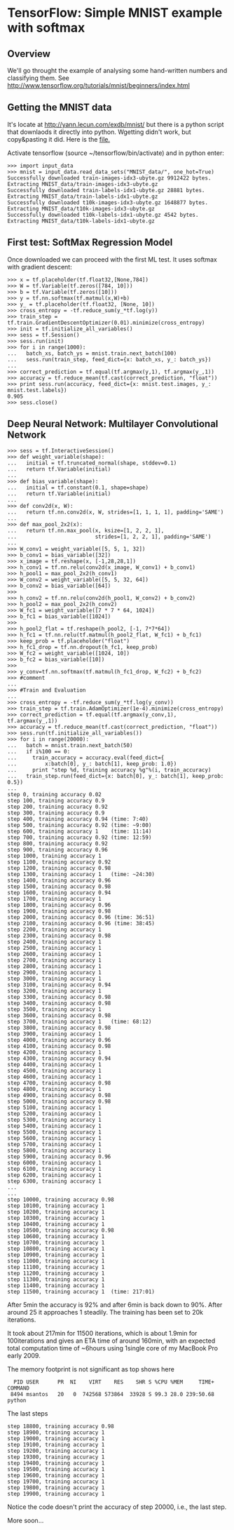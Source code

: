 # TensorFlow: Simple MNIST example with softmax

## Overview

We'll go throught the example of analysing some hand-written numbers and classifying them. 
See http://www.tensorflow.org/tutorials/mnist/beginners/index.html

## Getting the MNIST data

It's locate at http://yann.lecun.com/exdb/mnist/ but there is a python script that downlaods it directly
into python. Wgetting didn't work, but copy&pasting it did. Here is the [file.](https://tensorflow.googlesource.com/tensorflow/+/master/tensorflow/g3doc/tutorials/mnist/input_data.py)

Activate tensorflow (source ~/tensorflow/bin/activate) and in python enter:
```
>>> import input_data
>>> mnist = input_data.read_data_sets("MNIST_data/", one_hot=True)
Successfully downloaded train-images-idx3-ubyte.gz 9912422 bytes.
Extracting MNIST_data/train-images-idx3-ubyte.gz
Successfully downloaded train-labels-idx1-ubyte.gz 28881 bytes.
Extracting MNIST_data/train-labels-idx1-ubyte.gz
Successfully downloaded t10k-images-idx3-ubyte.gz 1648877 bytes.
Extracting MNIST_data/t10k-images-idx3-ubyte.gz
Successfully downloaded t10k-labels-idx1-ubyte.gz 4542 bytes.
Extracting MNIST_data/t10k-labels-idx1-ubyte.gz
```
## First test: SoftMax Regression Model
Once downloaded we can proceed with the first ML test. It uses  softmax with gradient descent:
```
>>> x = tf.placeholder(tf.float32,[None,784])
>>> W = tf.Variable(tf.zeros([784, 10]))
>>> b = tf.Variable(tf.zeros([10]))
>>> y = tf.nn.softmax(tf.matmul(x,W)+b)
>>> y_ = tf.placeholder(tf.float32, [None, 10])
>>> cross_entropy = -tf.reduce_sum(y_*tf.log(y))
>>> train_step = tf.train.GradientDescentOptimizer(0.01).minimize(cross_entropy)
>>> init = tf.initialize_all_variables()
>>> sess = tf.Session()
>>> sess.run(init)
>>> for i in range(1000):
...   batch_xs, batch_ys = mnist.train.next_batch(100)
...   sess.run(train_step, feed_dict={x: batch_xs, y_: batch_ys})
...
>>> correct_prediction = tf.equal(tf.argmax(y,1), tf.argmax(y_,1))
>>> accuracy = tf.reduce_mean(tf.cast(correct_prediction, "float"))
>>> print sess.run(accuracy, feed_dict={x: mnist.test.images, y_: mnist.test.labels})
0.905
>>> sess.close()
```

## Deep Neural Network: Multilayer Convolutional Network
```
>>> sess = tf.InteractiveSession()
>>> def weight_variable(shape):
...   initial = tf.truncated_normal(shape, stddev=0.1)
...   return tf.Variable(initial)
...
>>> def bias_variable(shape):
...   initial = tf.constant(0.1, shape=shape)
...   return tf.Variable(initial)
...
>>> def conv2d(x, W):
...   return tf.nn.conv2d(x, W, strides=[1, 1, 1, 1], padding='SAME')
...
>>> def max_pool_2x2(x):
...   return tf.nn.max_pool(x, ksize=[1, 2, 2, 1],
...                         strides=[1, 2, 2, 1], padding='SAME')
...
>>> W_conv1 = weight_variable([5, 5, 1, 32])
>>> b_conv1 = bias_variable([32])
>>> x_image = tf.reshape(x, [-1,28,28,1])
>>> h_conv1 = tf.nn.relu(conv2d(x_image, W_conv1) + b_conv1)
>>> h_pool1 = max_pool_2x2(h_conv1)
>>> W_conv2 = weight_variable([5, 5, 32, 64])
>>> b_conv2 = bias_variable([64])
>>>
>>> h_conv2 = tf.nn.relu(conv2d(h_pool1, W_conv2) + b_conv2)
>>> h_pool2 = max_pool_2x2(h_conv2)
>>> W_fc1 = weight_variable([7 * 7 * 64, 1024])
>>> b_fc1 = bias_variable([1024])
>>>
>>> h_pool2_flat = tf.reshape(h_pool2, [-1, 7*7*64])
>>> h_fc1 = tf.nn.relu(tf.matmul(h_pool2_flat, W_fc1) + b_fc1)
>>> keep_prob = tf.placeholder("float")
>>> h_fc1_drop = tf.nn.dropout(h_fc1, keep_prob)
>>> W_fc2 = weight_variable([1024, 10])
>>> b_fc2 = bias_variable([10])
>>>
>>> y_conv=tf.nn.softmax(tf.matmul(h_fc1_drop, W_fc2) + b_fc2)
>>> #comment
...
>>> #Train and Evaluation
...
>>> cross_entropy = -tf.reduce_sum(y_*tf.log(y_conv))
>>> train_step = tf.train.AdamOptimizer(1e-4).minimize(cross_entropy)
>>> correct_prediction = tf.equal(tf.argmax(y_conv,1), tf.argmax(y_,1))
>>> accuracy = tf.reduce_mean(tf.cast(correct_prediction, "float"))
>>> sess.run(tf.initialize_all_variables())
>>> for i in range(20000):
...   batch = mnist.train.next_batch(50)
...   if i%100 == 0:
...     train_accuracy = accuracy.eval(feed_dict={
...         x:batch[0], y_: batch[1], keep_prob: 1.0})
...     print "step %d, training accuracy %g"%(i, train_accuracy)
...   train_step.run(feed_dict={x: batch[0], y_: batch[1], keep_prob: 0.5})
...
step 0, training accuracy 0.02
step 100, training accuracy 0.9
step 200, training accuracy 0.92
step 300, training accuracy 0.9
step 400, training accuracy 0.94 (time: 7:40)
step 500, training accuracy 0.92 (time: ~9:00)
step 600, training accuracy 1	 (time: 11:14)
step 700, training accuracy 0.92 (time: 12:59)
step 800, training accuracy 0.92
step 900, training accuracy 0.96
step 1000, training accuracy 1
step 1100, training accuracy 0.92
step 1200, training accuracy 0.98
step 1300, training accuracy 1	 (time: ~24:30)
step 1400, training accuracy 0.96
step 1500, training accuracy 0.98
step 1600, training accuracy 0.94
step 1700, training accuracy 1
step 1800, training accuracy 0.96
step 1900, training accuracy 0.98
step 2000, training accuracy 0.96 (time: 36:51)
step 2100, training accuracy 0.96 (time: 38:45)
step 2200, training accuracy 1
step 2300, training accuracy 0.98
step 2400, training accuracy 1
step 2500, training accuracy 1
step 2600, training accuracy 1
step 2700, training accuracy 1
step 2800, training accuracy 1
step 2900, training accuracy 1
step 3000, training accuracy 1
step 3100, training accuracy 0.94
step 3200, training accuracy 1
step 3300, training accuracy 0.98
step 3400, training accuracy 0.98
step 3500, training accuracy 1
step 3600, training accuracy 0.98
step 3700, training accuracy 1	 (time: 68:12)
step 3800, training accuracy 0.98
step 3900, training accuracy 1
step 4000, training accuracy 0.96
step 4100, training accuracy 0.98
step 4200, training accuracy 1
step 4300, training accuracy 0.94
step 4400, training accuracy 1
step 4500, training accuracy 1
step 4600, training accuracy 1
step 4700, training accuracy 0.98
step 4800, training accuracy 1
step 4900, training accuracy 0.98
step 5000, training accuracy 0.98
step 5100, training accuracy 1
step 5200, training accuracy 1
step 5300, training accuracy 1
step 5400, training accuracy 1
step 5500, training accuracy 1
step 5600, training accuracy 1
step 5700, training accuracy 1
step 5800, training accuracy 1
step 5900, training accuracy 0.96
step 6000, training accuracy 1
step 6100, training accuracy 1
step 6200, training accuracy 1
step 6300, training accuracy 1
...
...
step 10000, training accuracy 0.98
step 10100, training accuracy 1
step 10200, training accuracy 1
step 10300, training accuracy 1
step 10400, training accuracy 1
step 10500, training accuracy 0.98
step 10600, training accuracy 1
step 10700, training accuracy 1
step 10800, training accuracy 1
step 10900, training accuracy 1
step 11000, training accuracy 1
step 11100, training accuracy 1
step 11200, training accuracy 1
step 11300, training accuracy 1
step 11400, training accuracy 1
step 11500, training accuracy 1	 (time: 217:01)

```
After 5min the accuracy is 92% and after 6min is back down to 90%. After around 25 it approaches 1 steadily.
The training has been set to 20k iterations.

It took about 217min for 11500 iterations, which is about 1.9min for 100iterations and gives an ETA time of 
around 160min, with an expected total computation time of ~6hours using 1single core of my MacBook Pro early 2009.

The memory footprint is not significant as top shows here
```
  PID USER      PR  NI    VIRT    RES    SHR S %CPU %MEM     TIME+ COMMAND
 8494 msantos   20   0  742568 573864  33928 S 99.3 28.0 239:50.68 python
````
The last steps
```
step 18800, training accuracy 0.98
step 18900, training accuracy 1
step 19000, training accuracy 1
step 19100, training accuracy 1
step 19200, training accuracy 1
step 19300, training accuracy 1
step 19400, training accuracy 1
step 19500, training accuracy 1
step 19600, training accuracy 1
step 19700, training accuracy 1
step 19800, training accuracy 1
step 19900, training accuracy 1
```
Notice the code doesn't print the accuracy of step 20000, i.e., the last step.

More soon...


